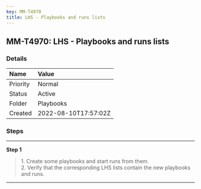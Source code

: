 ```yaml
---
key: MM-T4970
title: LHS - Playbooks and runs lists
---
```


## MM-T4970: LHS - Playbooks and runs lists

### Details

| Name     | Value                |
| :------- | :------------------- |
| Priority | Normal               |
| Status   | Active               |
| Folder   | Playbooks            |
| Created  | 2022-08-10T17:57:02Z |

### Steps

<hr/>

**Step 1**

> <article>1. Create some playbooks and start runs from them.<br />2. Verify that the corresponding LHS lists contain the new playbooks and runs.</article>

<hr/>
